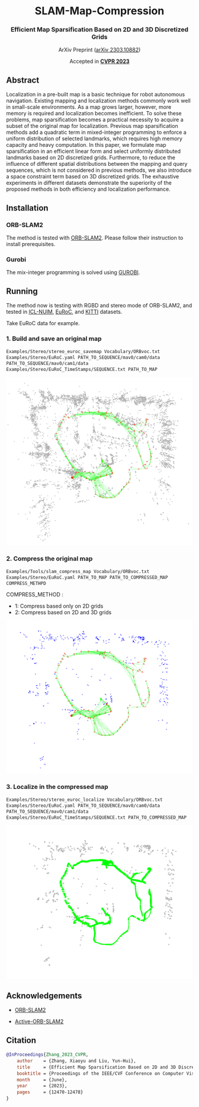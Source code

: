 <div align="center">
<h1>SLAM-Map-Compression </h1>
<h3>Efficient Map Sparsification Based on 2D and 3D Discretized Grids</h3>

ArXiv Preprint ([arXiv 2303.10882](https://arxiv.org/abs/2303.10882))

Accepted in **[CVPR 2023](https://openaccess.thecvf.com/content/CVPR2023/html/Zhang_Efficient_Map_Sparsification_Based_on_2D_and_3D_Discretized_Grids_CVPR_2023_paper.html)**
</div>



## Abstract
Localization in a pre-built map is a basic technique for robot autonomous navigation. 
Existing mapping and localization methods commonly work well in small-scale environments. 
As a map grows larger, however, more memory is required and localization becomes inefficient. 
To solve these problems, map sparsification becomes a practical necessity to acquire a subset of the original map for localization. 
Previous map sparsification methods add a quadratic term in mixed-integer programming to enforce a uniform distribution of selected landmarks, 
which requires high memory capacity and heavy computation. 
In this paper, we formulate map sparsification in an efficient linear form and select uniformly distributed landmarks based on 2D discretized grids.
Furthermore, to reduce the influence of different spatial distributions between the mapping and query sequences, 
which is not considered in previous methods, we also introduce a space constraint term based on 3D discretized grids. 
The exhaustive experiments in different datasets demonstrate the superiority of the proposed methods in both efficiency and localization performance.

## Installation

### ORB-SLAM2
The method is tested with [ORB-SLAM2](https://github.com/raulmur/ORB_SLAM2). Please follow their instruction to install prerequisites.

### Gurobi
The mix-integer programming is solved using [GUROBI](https://www.gurobi.com).

## Running

The method now is testing with RGBD and stereo mode of ORB-SLAM2, and tested in [ICL-NUIM](https://www.doc.ic.ac.uk/~ahanda/VaFRIC/iclnuim.html),
[EuRoC](https://projects.asl.ethz.ch/datasets/doku.php?id=kmavvisualinertialdatasets), and [KITTI](https://www.cvlibs.net/datasets/kitti/eval_odometry.php)
datasets.

Take EuRoC data for example.

### 1. Build and save an original map
```
Examples/Stereo/stereo_euroc_savemap Vocabulary/ORBvoc.txt Examples/Stereo/EuRoC.yaml PATH_TO_SEQUENCE/mav0/cam0/data PATH_TO_SEQUENCE/mav0/cam1/data Examples/Stereo/EuRoC_TimeStamps/SEQUENCE.txt PATH_TO_MAP 
```
![origin](figures/origin.png)

### 2. Compress the original map
```
Examples/Tools/slam_compress_map Vocabulary/ORBvoc.txt Examples/Stereo/EuRoC.yaml PATH_TO_MAP PATH_TO_COMPRESSED_MAP COMPRESS_METHPD
```

COMPRESS_METHOD :

- 1: Compress based only on 2D grids
- 2: Compress based on 2D and 3D grids

![compressed](figures/compressed.png)
### 3. Localize in the compressed map
```
Examples/Stereo/stereo_euroc_localize Vocabulary/ORBvoc.txt Examples/Stereo/EuRoC.yaml PATH_TO_SEQUENCE/mav0/cam0/data PATH_TO_SEQUENCE/mav0/cam1/data Examples/Stereo/EuRoC_TimeStamps/SEQUENCE.txt PATH_TO_COMPRESSED_MAP
```
![localize](figures/localize.png)

## Acknowledgements

- [ORB-SLAM2](https://github.com/raulmur/ORB_SLAM2)

- [Active-ORB-SLAM2](https://github.com/XinkeAE/Active-ORB-SLAM2)

## Citation
```bibtex
@InProceedings{Zhang_2023_CVPR,
    author    = {Zhang, Xiaoyu and Liu, Yun-Hui},
    title     = {Efficient Map Sparsification Based on 2D and 3D Discretized Grids},
    booktitle = {Proceedings of the IEEE/CVF Conference on Computer Vision and Pattern Recognition (CVPR)},
    month     = {June},
    year      = {2023},
    pages     = {12470-12478}
}
```
